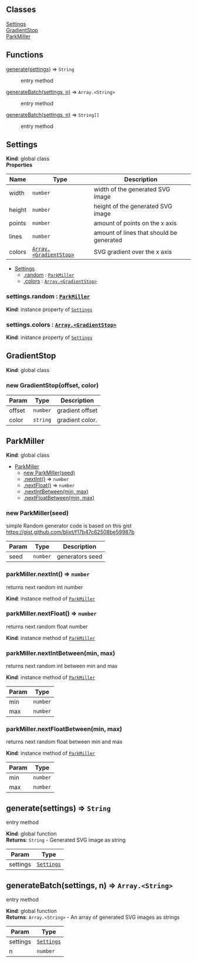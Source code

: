## Classes

<dl>
<dt><a href="#Settings">Settings</a></dt>
<dd></dd>
<dt><a href="#GradientStop">GradientStop</a></dt>
<dd></dd>
<dt><a href="#ParkMiller">ParkMiller</a></dt>
<dd></dd>
</dl>

## Functions

<dl>
<dt><a href="#generate">generate(settings)</a> ⇒ <code>String</code></dt>
<dd><p>entry method</p>
</dd>
<dt><a href="#generateBatch">generateBatch(settings, n)</a> ⇒ <code>Array.&lt;String&gt;</code></dt>
<dd><p>entry method</p>
</dd>
</dl>
<dl>
<dt><a href="#generateBatch">generateBatch(settings, n)</a> ⇒ <code>String[]</code></dt>
<dd><p>entry method</p>
</dd>
</dl>

<a name="Settings"></a>

## Settings
**Kind**: global class  
**Properties**

| Name | Type | Description |
| --- | --- | --- |
| width | <code>number</code> | width of the generated SVG image |
| height | <code>number</code> | height of the generated SVG image |
| points | <code>number</code> | amount of points on the x axis |
| lines | <code>number</code> | amount of lines that should be generated |
| colors | [<code>Array.&lt;GradientStop&gt;</code>](#GradientStop) | SVG gradient over the x axis |


* [Settings](#Settings)
    * [.random](#Settings+random) : [<code>ParkMiller</code>](#ParkMiller)
    * [.colors](#Settings+colors) : [<code>Array.&lt;GradientStop&gt;</code>](#GradientStop)

<a name="Settings+random"></a>

### settings.random : [<code>ParkMiller</code>](#ParkMiller)
**Kind**: instance property of [<code>Settings</code>](#Settings)  
<a name="Settings+colors"></a>

### settings.colors : [<code>Array.&lt;GradientStop&gt;</code>](#GradientStop)
**Kind**: instance property of [<code>Settings</code>](#Settings)  
<a name="GradientStop"></a>

## GradientStop
**Kind**: global class  
<a name="new_GradientStop_new"></a>

### new GradientStop(offset, color)

| Param | Type | Description |
| --- | --- | --- |
| offset | <code>number</code> | gradient offset |
| color | <code>string</code> | gradient color. |

<a name="ParkMiller"></a>

## ParkMiller
**Kind**: global class  

* [ParkMiller](#ParkMiller)
    * [new ParkMiller(seed)](#new_ParkMiller_new)
    * [.nextInt()](#ParkMiller+nextInt) ⇒ <code>number</code>
    * [.nextFloat()](#ParkMiller+nextFloat) ⇒ <code>number</code>
    * [.nextIntBetween(min, max)](#ParkMiller+nextIntBetween)
    * [.nextFloatBetween(min, max)](#ParkMiller+nextFloatBetween)

<a name="new_ParkMiller_new"></a>

### new ParkMiller(seed)
simple Random generator
code is based on this gist
https://gist.github.com/blixt/f17b47c62508be59987b


| Param | Type | Description |
| --- | --- | --- |
| seed | <code>number</code> | generators seed |

<a name="ParkMiller+nextInt"></a>

### parkMiller.nextInt() ⇒ <code>number</code>
returns next random int number

**Kind**: instance method of [<code>ParkMiller</code>](#ParkMiller)  
<a name="ParkMiller+nextFloat"></a>

### parkMiller.nextFloat() ⇒ <code>number</code>
returns next random float number

**Kind**: instance method of [<code>ParkMiller</code>](#ParkMiller)  
<a name="ParkMiller+nextIntBetween"></a>

### parkMiller.nextIntBetween(min, max)
returns next random int between min and max

**Kind**: instance method of [<code>ParkMiller</code>](#ParkMiller)  

| Param | Type |
| --- | --- |
| min | <code>number</code> | 
| max | <code>number</code> | 

<a name="ParkMiller+nextFloatBetween"></a>

### parkMiller.nextFloatBetween(min, max)
returns next random float between min and max

**Kind**: instance method of [<code>ParkMiller</code>](#ParkMiller)  

| Param | Type |
| --- | --- |
| min | <code>number</code> | 
| max | <code>number</code> | 

<a name="generate"></a>

## generate(settings) ⇒ <code>String</code>
entry method

**Kind**: global function  
**Returns**: <code>String</code> - Generated SVG image as string  

| Param | Type |
| --- | --- |
| settings | [<code>Settings</code>](#Settings) | 

<a name="generateBatch"></a>

## generateBatch(settings, n) ⇒ <code>Array.&lt;String&gt;</code>
entry method

**Kind**: global function  
**Returns**: <code>Array.&lt;String&gt;</code> - An array of generated SVG images as strings  

| Param | Type |
| --- | --- |
| settings | [<code>Settings</code>](#Settings) | 
| n | <code>number</code> | 

